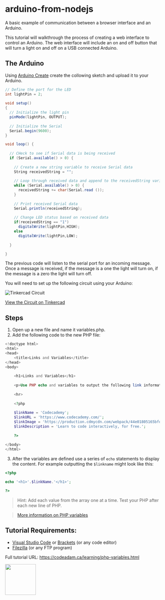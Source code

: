 # arduino-from-nodejs

A basic example of communication between a browser interface and an Arduino. 

This tutorial will walkthrough the process of creating a web interface to control an Arduino. The web interface will include an on and off button that will turn a light on and off on a USB connected Arduino. 

## The Arduino

Using [Arduino Create](https://create.arduino.cc/editor) create the collowing sketch and upload it to your Arduino. 

```csharp
// Define the port for the LED
int lightPin = 2;
 
void setup() 
{ 
  // Initialize the light pin
  pinMode(lightPin, OUTPUT);
  
  // Initialize the Serial
  Serial.begin(9600);
}

void loop() {
  
  // CHeck to see if Serial data is being received
  if (Serial.available() > 0) {
    
    // Create a new string variable to receive Serial data
    String receivedString = "";
    
    // Loop through received data and append to the receivedString variable
    while (Serial.available() > 0) {
      receivedString += char(Serial.read ());
    }
    
    // Print received Serial data
    Serial.println(receivedString);
    
    // Change LED status based on received data
    if(receivedString == "1")
      digitalWrite(lightPin,HIGH);  
    else
      digitalWrite(lightPin,LOW);
    
  }

}
```

The previous code will listen to the serial port for an incoming message. Once a message is received, if the message is a one the light will turn on, if the message is a zero the light will turn off. 

You will need to set up the following circuit using your Arduino:

![Tinkercad Circuit](https://raw.githubusercontent.com/codeadamca/arduino-from-nodejs/master/tinkercad-from-nodejs.png)

[View the Circuit on Tinkercad](https://www.tinkercad.com/things/h0C03Xahv9R )

## Steps

1. Open up a new file and name it variables.php.
2. Add the following code to the new PHP file:

```php
<!doctype html>
<html>
<head>
    <title>Links and Variables</title>
</head>
<body>
    
    <h1>Links and Variables</h1>
    
    <p>Use PHP echo and variables to output the following link information:</p>
        
    <hr>
    
    <?php
    
    $linkName = 'Codecademy';
    $linkURL = 'https://www.codecademy.com/';
    $linkImage = 'https://production.cdmycdn.com/webpack/44e01805165bfde4e6e4322c540abf81.svg';
    $linkDescription = 'Learn to code interactively, for free.';
    
    ?>
        
</body>
</html>
```

3. After the variables are defined use a series of `echo` statements to display the content. For example outputting the `$linkname` might look like this:

```php
<?php

echo '<h1>'.$linkName.'</h1>';

?>
```

> Hint: Add each value from the array one at a time. Test your PHP after each new line of PHP. 

> [More information on PHP variables](https://www.php.net/manual/en/language.variables.variable.php)

## Tutorial Requirements:

* [Visual Studio Code](https://code.visualstudio.com/) or [Brackets](http://brackets.io/) (or any code editor)
* [Filezilla](https://filezilla-project.org/) (or any FTP program)

Full tutorial URL: https://codeadam.ca/learning/php-variables.html

<a href="https://codeadam.ca">
<img src="https://codeadam.ca/images/code-block.png" width="100">
</a>

